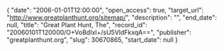 {
  "date": "2006-01-01T12:00:00", 
  "open_access": true, 
  "target_url": "http://www.greatplanthunt.org/sitemap/", 
  "description": "", 
  "end_date": null, 
  "title": "Great Plant Hunt, The", 
  "record_id": "20060101T120000/O+VoBdIxl+/sU5VldFkxqA==", 
  "publisher": "greatplanthunt.org", 
  "slug": 30670865, 
  "start_date": null
}

